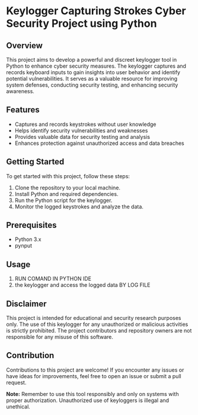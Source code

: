 # Keylogger Capturing Strokes Cyber Security Project using Python

## Overview

This project aims to develop a powerful and discreet keylogger tool in Python to enhance cyber security measures. The keylogger captures and records keyboard inputs to gain insights into user behavior and identify potential vulnerabilities. It serves as a valuable resource for improving system defenses, conducting security testing, and enhancing security awareness.

## Features

- Captures and records keystrokes without user knowledge
- Helps identify security vulnerabilities and weaknesses
- Provides valuable data for security testing and analysis
- Enhances protection against unauthorized access and data breaches

## Getting Started

To get started with this project, follow these steps:

1. Clone the repository to your local machine.
2. Install Python and required dependencies.
3. Run the Python script for the keylogger.
4. Monitor the logged keystrokes and analyze the data.

## Prerequisites

- Python 3.x
- pynput

## Usage

1. RUN COMAND IN PYTHON IDE
2.  the keylogger and access the logged data BY LOG FILE

## Disclaimer

This project is intended for educational and security research purposes only. The use of this keylogger for any unauthorized or malicious activities is strictly prohibited. The project contributors and repository owners are not responsible for any misuse of this software.

## Contribution

Contributions to this project are welcome! If you encounter any issues or have ideas for improvements, feel free to open an issue or submit a pull request.

**Note:** Remember to use this tool responsibly and only on systems with proper authorization. Unauthorized use of keyloggers is illegal and unethical.
